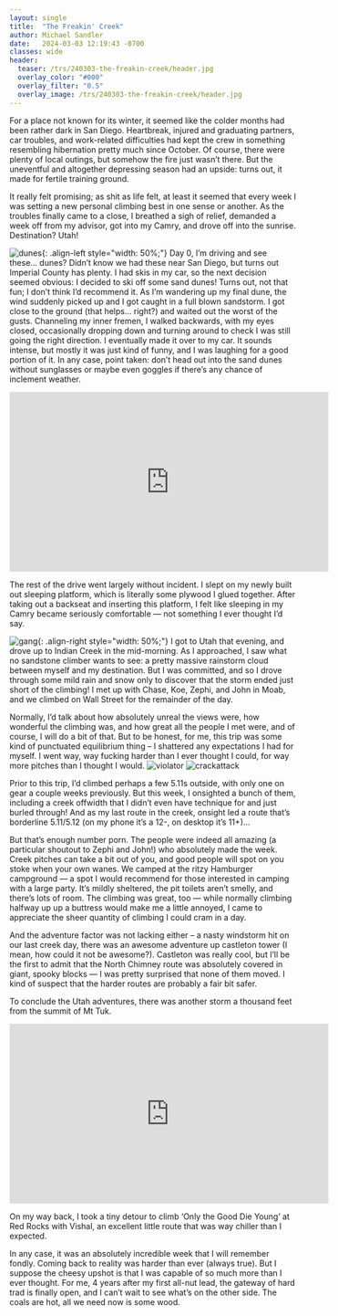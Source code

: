 ```yaml
---
layout: single
title:  "The Freakin' Creek"
author: Michael Sandler
date:   2024-03-03 12:19:43 -0700
classes: wide
header:
  teaser: /trs/240303-the-freakin-creek/header.jpg
  overlay_color: "#000"
  overlay_filter: "0.5"
  overlay_image: /trs/240303-the-freakin-creek/header.jpg
---
```



For a place not known for its winter, it seemed like the colder months had been rather dark in San Diego. Heartbreak, injured and graduating partners, car troubles, and work-related difficulties had kept the crew in something resembling hibernation pretty much since October. Of course, there were plenty of local outings, but somehow the fire just wasn’t there. But the uneventful and altogether depressing season had an upside: turns out, it made for fertile training ground.

It really felt promising; as shit as life felt, at least it seemed that every week I was setting a new personal climbing best in one sense or another. As the troubles finally came to a close, I breathed a sigh of relief, demanded a week off from my advisor, got into my Camry, and drove off into the sunrise. Destination? Utah!

![dunes](/trs/240303-the-freakin-creek/creek1.jpg){: .align-left style="width: 50%;"}
Day 0, I’m driving and see these… dunes? Didn’t know we had these near San Diego, but turns out Imperial County has plenty. I had skis in my car, so the next decision seemed obvious: I decided to ski off some sand dunes! Turns out, not that fun; I don’t think I’d recommend it. As I’m wandering up my final dune, the wind suddenly picked up and I got caught in a full blown sandstorm. I got close to the ground (that helps… right?) and waited out the worst of the gusts. Channeling my inner fremen, I walked backwards, with my eyes closed, occasionally dropping down and turning around to check I was still going the right direction. I eventually made it over to my car. It sounds intense, but mostly it was just kind of funny, and I was laughing for a good portion of it. In any case, point taken: don’t head out into the sand dunes without sunglasses or maybe even goggles if there’s any chance of inclement weather.

<iframe width="560" height="315" src="https://www.youtube.com/embed/fDVO5phBFaI?si=7-s0D5YCwCt4qzV2" title="YouTube video player" frameborder="0" allow="accelerometer; autoplay; clipboard-write; encrypted-media; gyroscope; picture-in-picture; web-share" referrerpolicy="strict-origin-when-cross-origin" allowfullscreen></iframe>

The rest of the drive went largely without incident. I slept on my newly built out sleeping platform, which is literally some plywood I glued together. After taking out a backseat and inserting this platform, I felt like sleeping in my Camry became seriously comfortable — not something I ever thought I’d say.

![gang](/trs/240303-the-freakin-creek/creek2.jpg){: .align-right style="width: 50%;"}
I got to Utah that evening, and drove up to Indian Creek in the mid-morning. As I approached, I saw what no sandstone climber wants to see: a pretty massive rainstorm cloud between myself and my destination. But I was committed, and so I drove through some mild rain and snow only to discover that the storm ended just short of the climbing! I met up with Chase, Koe, Zephi, and John in Moab, and we climbed on Wall Street for the remainder of the day.

Normally, I’d talk about how absolutely unreal the views were, how wonderful the climbing was, and how great all the people I met were, and of course, I will do a bit of that. But to be honest, for me, this trip was some kind of punctuated equilibrium thing – I shattered any expectations I had for myself. I went way, way fucking harder than I ever thought I could, for way more pitches than I thought I would.
![violator](/trs/240303-the-freakin-creek/creek3.jpg)
![crackattack](/trs/240303-the-freakin-creek/creek4.jpg)

Prior to this trip, I’d climbed perhaps a few 5.11s outside, with only one on gear a couple weeks previously. But this week, I onsighted a bunch of them, including a creek offwidth that I didn’t even have technique for and just burled through! And as my last route in the creek, onsight led a route that’s borderline 5.11/5.12 (on my phone it’s a 12-, on desktop it’s 11+)…

But that’s enough number porn. The people were indeed all amazing (a particular shoutout to Zephi and John!) who absolutely made the week. Creek pitches can take a bit out of you, and good people will spot on you stoke when your own wanes. We camped at the ritzy Hamburger campground — a spot I would recommend for those interested in camping with a large party. It’s mildly sheltered, the pit toilets aren’t smelly, and there’s lots of room. The climbing was great, too — while normally climbing halfway up up a buttress would make me a little annoyed, I came to appreciate the sheer quantity of climbing I could cram in a day.

And the adventure factor was not lacking either – a nasty windstorm hit on our last creek day, there was an awesome adventure up castleton tower (I mean, how could it not be awesome?). Castleton was really cool, but I’ll be the first to admit that the North Chimney route was absolutely covered in giant, spooky blocks — I was pretty surprised that none of them moved. I kind of suspect that the harder routes are probably a fair bit safer.

To conclude the Utah adventures, there was another storm a thousand feet from the summit of Mt Tuk.

<iframe width="560" height="315" src="https://www.youtube.com/embed/ufHEpXEa7cQ?si=kXZ4giDO80y8kIzh" title="YouTube video player" frameborder="0" allow="accelerometer; autoplay; clipboard-write; encrypted-media; gyroscope; picture-in-picture; web-share" referrerpolicy="strict-origin-when-cross-origin" allowfullscreen></iframe>

On my way back, I took a tiny detour to climb ‘Only the Good Die Young’ at Red Rocks with Vishal, an excellent little route that was way chiller than I expected.

In any case, it was an absolutely incredible week that I will remember fondly. Coming back to reality was harder than ever (always true). But I suppose the cheesy upshot is that I was capable of so much more than I ever thought. For me, 4 years after my first all-nut lead, the gateway of hard trad is finally open, and I can’t wait to see what’s on the other side. The coals are hot, all we need now is some wood.
